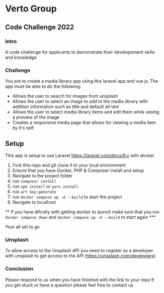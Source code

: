 # Verto Group
## Code Challenge 2022

### Intro
A code challenge for applicants to demonstrate their developement skills and knowledge

### Challenge
You are to create a media library app using this laravel app and vue js.
The app must be able to do the following:
* Allows the user to search for images from unsplash
* Allows the user to select an image to add to the media library with addition information such as title and default alt text
* Allows the user to select media library items and edit them while seeing a preview of the image
* Creates a responsive media page that allows for viewing a media item by it's self

## Setup
This app is setup to use Laravel https://laravel.com/docs/9.x with docker

1. Fork this repo and git clone it to your local environment
2. Ensure that you have Docker, PHP & Composer install and setup
5. Navigate to the project folder
6. run `composer install`
9. run `npm install` or `yarn install`
10. run `art key:generate`
8. run `docker compose up -d --build` to start the project
10. Navigate to localhost

** If you have difculty with getting docker to launch make sure that you run `docker compose down` and `docker compose up -d --build` to start again ***

Your all set to go

### Unsplash
To allow access to the Unsplash API you need to register as a developer with unsplash to get access to the API (https://unsplash.com/developers)

### Conclusion
Please respond to us when you have finished with the link to your repo
If you get stuck or have a question please feel free to contact us.
